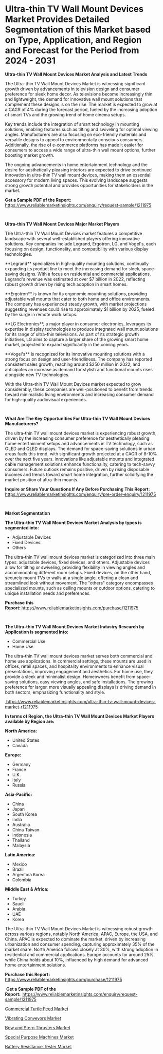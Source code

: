 <p><h1>Ultra-thin TV Wall Mount Devices Market Provides Detailed Segmentation of this Market based on Type, Application, and Region and Forecast for the Period from 2024 - 2031</h1></p><p><strong>Ultra-thin TV Wall Mount Devices Market Analysis and Latest Trends</strong></p>
<p><p>The Ultra-thin TV Wall Mount Devices Market is witnessing significant growth driven by advancements in television design and consumer preference for sleek home decor. As televisions become increasingly thin and lightweight, the demand for innovative wall mount solutions that complement these designs is on the rise. The market is expected to grow at a CAGR of 4% during the forecast period, fueled by the increasing adoption of smart TVs and the growing trend of home cinema setups.</p><p>Key trends include the integration of smart technology in mounting solutions, enabling features such as tilting and swiveling for optimal viewing angles. Manufacturers are also focusing on eco-friendly materials and versatile designs to appeal to environmentally conscious consumers. Additionally, the rise of e-commerce platforms has made it easier for consumers to access a wide range of ultra-thin wall mount options, further boosting market growth.</p><p>The ongoing advancements in home entertainment technology and the desire for aesthetically pleasing interiors are expected to drive continued innovation in ultra-thin TV wall mount devices, making them an essential accessory for modern living spaces. This evolving landscape suggests strong growth potential and provides opportunities for stakeholders in the market.</p></p>
<p><strong>Get a Sample PDF of the Report:&nbsp;</strong> <a href="https://www.reliablemarketinsights.com/enquiry/request-sample/1211975?utm_campaign=1264&utm_medium=2&utm_source=Github&utm_content=ia&utm_term=06102024&utm_id=ultra-thin-tv-wall-mount-devices">https://www.reliablemarketinsights.com/enquiry/request-sample/1211975</a></p>
<p>&nbsp;</p>
<p><strong>Ultra-thin TV Wall Mount Devices Major Market Players</strong></p>
<p><p>The Ultra-thin TV Wall Mount Devices market features a competitive landscape with several well-established players offering innovative solutions. Key companies include Legrand, Ergotron, LG, and Vogel's, each focusing on design, functionality, and compatibility with various display technologies.</p><p>**Legrand** specializes in high-quality mounting solutions, continually expanding its product line to meet the increasing demand for sleek, space-saving designs. With a focus on residential and commercial applications, Legrand's revenue was estimated at over $7 billion in 2022, reflecting robust growth driven by rising tech adoption in smart homes.</p><p>**Ergotron** is known for its ergonomic mounting solutions, providing adjustable wall mounts that cater to both home and office environments. The company has experienced steady growth, with market projections suggesting revenues could rise to approximately $1 billion by 2025, fueled by the surge in remote work setups.</p><p>**LG Electronics**, a major player in consumer electronics, leverages its expertise in display technologies to produce integrated wall mount solutions for its range of ultra-thin televisions. As part of its strategic growth initiatives, LG aims to capture a larger share of the growing smart home market, projected to expand significantly in the coming years.</p><p>**Vogel's** is recognized for its innovative mounting solutions with a strong focus on design and user-friendliness. The company has reported consistent sales growth, reaching around $250 million in 2022, and anticipates an increase as demand for stylish and functional mounts rises alongside new TV technologies.</p><p>With the Ultra-thin TV Wall Mount Devices market expected to grow considerably, these companies are well-positioned to benefit from trends toward minimalistic living environments and increasing consumer demand for high-quality audiovisual experiences.</p></p>
<p>&nbsp;</p>
<p><strong>What Are The Key Opportunities For Ultra-thin TV Wall Mount Devices Manufacturers?</strong></p>
<p><p>The ultra-thin TV wall mount devices market is experiencing robust growth, driven by the increasing consumer preference for aesthetically pleasing home entertainment setups and advancements in TV technology, such as OLED and QLED displays. The demand for space-saving solutions in urban areas fuels this trend, with significant growth projected at a CAGR of 8-10% over the next five years. Innovations like adjustable mounts and integrated cable management solutions enhance functionality, catering to tech-savvy consumers. Future outlook remains positive, driven by rising disposable incomes and trends toward smart home integration, further solidifying the market position of ultra-thin mounts.</p></p>
<p><strong>Inquire or Share Your Questions If Any Before Purchasing This Report:</strong> <a href="https://www.reliablemarketinsights.com/enquiry/pre-order-enquiry/1211975?utm_campaign=1264&utm_medium=2&utm_source=Github&utm_content=ia&utm_term=06102024&utm_id=ultra-thin-tv-wall-mount-devices">https://www.reliablemarketinsights.com/enquiry/pre-order-enquiry/1211975</a></p>
<p>&nbsp;</p>
<p><strong>Market Segmentation</strong></p>
<p><strong>The Ultra-thin TV Wall Mount Devices Market Analysis by types is segmented into:</strong></p>
<p><ul><li>Adjustable Devices</li><li>Fixed Devices</li><li>Others</li></ul></p>
<p><p>The ultra-thin TV wall mount devices market is categorized into three main types: adjustable devices, fixed devices, and others. Adjustable devices allow for tilting or swiveling, providing flexibility in viewing angles and accommodating different room setups. Fixed devices, on the other hand, securely mount TVs to walls at a single angle, offering a clean and streamlined look without movement. The "others" category encompasses specialized mounts, such as ceiling mounts or outdoor options, catering to unique installation needs and preferences.</p></p>
<p><strong>Purchase this Report:&nbsp;</strong><a href="https://www.reliablemarketinsights.com/purchase/1211975?utm_campaign=1264&utm_medium=2&utm_source=Github&utm_content=ia&utm_term=06102024&utm_id=ultra-thin-tv-wall-mount-devices">https://www.reliablemarketinsights.com/purchase/1211975</a></p>
<p>&nbsp;</p>
<p><strong>The Ultra-thin TV Wall Mount Devices Market Industry Research by Application is segmented into:</strong></p>
<p><ul><li>Commercial Use</li><li>Home Use</li></ul></p>
<p><p>The ultra-thin TV wall mount devices market serves both commercial and home use applications. In commercial settings, these mounts are used in offices, retail spaces, and hospitality environments to enhance visual presentations, improving engagement and aesthetics. For home use, they provide a sleek and minimalist design. Homeowners benefit from space-saving solutions, easy viewing angles, and safe installations. The growing preference for larger, more visually appealing displays is driving demand in both sectors, emphasizing functionality and style.</p></p>
<p><a href="https://www.reliablemarketinsights.com/ultra-thin-tv-wall-mount-devices-market-r1211975?utm_campaign=1264&utm_medium=2&utm_source=Github&utm_content=ia&utm_term=06102024&utm_id=ultra-thin-tv-wall-mount-devices">&nbsp;https://www.reliablemarketinsights.com/ultra-thin-tv-wall-mount-devices-market-r1211975</a></p>
<p><strong>In terms of Region, the Ultra-thin TV Wall Mount Devices Market Players available by Region are:</strong></p>
<p>
    <p> <strong> North America: </strong>
        <ul>
            <li>United States</li>
            <li>Canada</li>
        </ul>
        </p> 
    <p> <strong> Europe: </strong>
        <ul>
            <li>Germany</li>
            <li>France</li>
            <li>U.K.</li>
            <li>Italy</li>
            <li>Russia</li>
        </ul>
        </p> 
    <p> <strong> Asia-Pacific: </strong>
        <ul>
            <li>China</li>
            <li>Japan</li>
            <li>South Korea</li>
            <li>India</li>
            <li>Australia</li>
            <li>China Taiwan</li>
            <li>Indonesia</li>
            <li>Thailand</li>
            <li>Malaysia</li>
        </ul>
        </p> 
    <p> <strong> Latin America: </strong>
        <ul>
            <li>Mexico</li>
            <li>Brazil</li>
            <li>Argentina Korea</li>
            <li>Colombia</li>
        </ul>
        </p> 
    <p> <strong> Middle East & Africa: </strong>
        <ul>
            <li>Turkey</li>
            <li>Saudi</li>
            <li>Arabia</li>
            <li>UAE</li>
            <li>Korea</li>
        </ul>
    </p>
    </p>
<p><p>The Ultra-thin TV Wall Mount Devices Market is witnessing robust growth across various regions, notably North America, APAC, Europe, the USA, and China. APAC is expected to dominate the market, driven by increasing urbanization and consumer spending, capturing approximately 35% of the market share. North America follows closely at 30%, with strong adoption in residential and commercial applications. Europe accounts for around 25%, while China holds about 10%, influenced by high demand for advanced home entertainment solutions.</p></p>
<p><strong>Purchase this Report: </strong><a href="https://www.reliablemarketinsights.com/purchase/1211975?utm_campaign=1264&utm_medium=2&utm_source=Github&utm_content=ia&utm_term=06102024&utm_id=ultra-thin-tv-wall-mount-devices">https://www.reliablemarketinsights.com/purchase/1211975</a></p>
<p>&nbsp;<strong>Get a Sample PDF of the Report:&nbsp;&nbsp;</strong><a href="https://www.reliablemarketinsights.com/enquiry/request-sample/1211975?utm_campaign=1264&utm_medium=2&utm_source=Github&utm_content=ia&utm_term=06102024&utm_id=ultra-thin-tv-wall-mount-devices">https://www.reliablemarketinsights.com/enquiry/request-sample/1211975</a></p>
<p><strong></strong></p>
<p><p><a href="https://github.com/nathandecarvalho/Market-Research-Report-List-5/blob/main/commercial-turtle-feed-market.md?utm_campaign=1264&utm_medium=2&utm_source=Github&utm_content=ia&utm_term=06102024&utm_id=ultra-thin-tv-wall-mount-devices">Commercial Turtle Feed Market</a></p><p><a href="https://www.linkedin.com/pulse/vibrating-conveyors-market-size-type-natural-frequency-typesforced-9e2re?utm_campaign=1264&utm_medium=2&utm_source=Github&utm_content=ia&utm_term=06102024&utm_id=ultra-thin-tv-wall-mount-devices">Vibrating Conveyors Market</a></p><p><a href="https://www.linkedin.com/pulse/bow-stern-thrusters-momentum-charting-131-cagr-path-2024-2031-qccgf?utm_campaign=1264&utm_medium=2&utm_source=Github&utm_content=ia&utm_term=06102024&utm_id=ultra-thin-tv-wall-mount-devices">Bow and Stern Thrusters Market</a></p><p><a href="https://www.linkedin.com/pulse/market-forecast-global-special-purpose-machines-trends-impact-analysis-orene?utm_campaign=1264&utm_medium=2&utm_source=Github&utm_content=ia&utm_term=06102024&utm_id=ultra-thin-tv-wall-mount-devices">Special Purpose Machines Market</a></p><p><a href="https://www.linkedin.com/pulse/battery-resistance-tester-market-segmentation-in-depth-analysis-axwte?utm_campaign=1264&utm_medium=2&utm_source=Github&utm_content=ia&utm_term=06102024&utm_id=ultra-thin-tv-wall-mount-devices">Battery Resistance Tester Market</a></p></p>